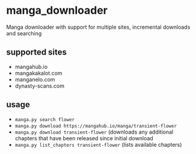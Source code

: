 # manga_downloader
Manga downloader with support for multiple sites, incremental downloads and searching

## supported sites
* mangahub.io
* mangakakalot.com
* manganelo.com
* dynasty-scans.com

## usage
* `manga.py search flower`
* `manga.py download https://mangahub.io/manga/transient-flower` 
* `manga.py download transient-flower` (downloads any additional chapters that have been released since initial download
* `manga.py list_chapters transient-flower` (lists available chapters)

